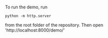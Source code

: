 To run the demo, run 

`python -m http.server`

from the root folder of the repository. Then open 'http://localhost:8000/demo/'